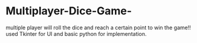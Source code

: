 # Multiplayer-Dice-Game-
multiple player will roll the dice and reach a certain point to win the game!!  used  Tkinter for UI and basic python for implementation.
